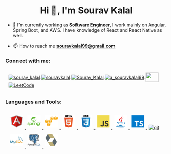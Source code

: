 <h1 align="center">Hi 👋, I'm Sourav Kalal</h1>

- 🌱 I’m currently working as **Software Engineer**, I work mainly on Angular, Spring Boot, and AWS. I have knowledge of React and React Native as well.

- 📫 How to reach me **souravkalal99@gmail.com**

<h3 align="left">Connect with me:</h3>
<p align="left" style="padding: 10px;">
  <a href="https://twitter.com/sourav_kalal" target="blank">
    <img align="center" src="https://cdn1.iconfinder.com/data/icons/logotypes/32/twitter-256.png" alt="sourav_kalal" height="30" width="40" />
  </a>
  <a href="https://linkedin.com/in/souravkalal" target="blank">
    <img align="center" src="https://cdn1.iconfinder.com/data/icons/logotypes/32/square-linkedin-256.png" alt="souravkalal" height="30" width="40" />
  </a>
  <a href="https://stackoverflow.com/users/14867214" target="blank">
    <img align="center" src="https://cdn2.iconfinder.com/data/icons/social-icons-color/512/stackoverflow-512.png" alt="Sourav_Kalal" height="30" width="40" />
  </a>
  <a href="https://www.hackerrank.com/a_souravkalal99" target="blank">
    <img align="center" src="https://cdn4.iconfinder.com/data/icons/logos-and-brands/512/160_Hackerrank_logo_logos-256.png" alt="a_souravkalal99" height="30" width="40" />
  </a>
  <a href="https://codeforces.com/profile/sourav_kalal" target="blank">
    <img align="center" src="https://cdn.iconscout.com/icon/free/png-256/code-forces-3629285-3031869.png" height="30" width="40" />
  </a>
  <a href="https://leetcode.com/u/souravkalal99/" target="blank">
    <img align="center" src="https://cdn.iconscout.com/icon/free/png-256/leetcode-3521542-2944960.png" alt="LeetCode" height="30" width="40" />
  </a>
</p>

<h3 align="left">Languages and Tools:</h3>
<p align="left" style="padding: 10px;">
  <a href="https://angular.io/" target="_blank">
    <img src="https://raw.githubusercontent.com/devicons/devicon/master/icons/angularjs/angularjs-original.svg" alt="angular" width="40" height="40" style="margin: 5px;"/>
  </a> 
  <a href="https://spring.io/projects/spring-boot" target="_blank">
    <img src="https://raw.githubusercontent.com/devicons/devicon/master/icons/spring/spring-original-wordmark.svg" alt="spring-boot" width="40" height="40" style="margin: 5px;"/>
  </a> 
  <a href="https://aws.amazon.com/" target="_blank">
    <img src="https://raw.githubusercontent.com/devicons/devicon/master/icons/amazonwebservices/amazonwebservices-original.svg" alt="aws" width="40" height="40" style="margin: 5px;"/>
  </a> 
  <a href="https://www.w3.org/html/" target="_blank">
    <img src="https://raw.githubusercontent.com/devicons/devicon/master/icons/html5/html5-original-wordmark.svg" alt="html5" width="40" height="40" style="margin: 5px;"/>
  </a> 
  <a href="https://www.w3schools.com/css/" target="_blank">
    <img src="https://raw.githubusercontent.com/devicons/devicon/master/icons/css3/css3-original-wordmark.svg" alt="css3" width="40" height="40" style="margin: 5px;"/>
  </a> 
  <a href="https://developer.mozilla.org/en-US/docs/Web/JavaScript" target="_blank">
    <img src="https://raw.githubusercontent.com/devicons/devicon/master/icons/javascript/javascript-original.svg" alt="javascript" width="40" height="40" style="margin: 5px;"/>
  </a> 
  <a href="https://www.java.com" target="_blank">
    <img src="https://raw.githubusercontent.com/devicons/devicon/master/icons/java/java-original.svg" alt="java" width="40" height="40" style="margin: 5px;"/>
  </a> 
  <a href="https://www.typescriptlang.org/" target="_blank">
    <img src="https://raw.githubusercontent.com/devicons/devicon/master/icons/typescript/typescript-original.svg" alt="typescript" width="40" height="40" style="margin: 5px;"/>
  </a> 
  <a href="https://git-scm.com/" target="_blank">
    <img src="https://www.vectorlogo.zone/logos/git-scm/git-scm-icon.svg" alt="git" width="40" height="40" style="margin: 5px;"/>
  </a> 
  <a href="https://www.mysql.com/" target="_blank">
    <img src="https://raw.githubusercontent.com/devicons/devicon/master/icons/mysql/mysql-original-wordmark.svg" alt="mysql" width="40" height="40" style="margin: 5px;"/>
  </a> 
  <a href="https://www.postgresql.org/" target="_blank">
    <img src="https://raw.githubusercontent.com/devicons/devicon/master/icons/postgresql/postgresql-original-wordmark.svg" alt="postgresql" width="40" height="40" style="margin: 5px;"/>
  </a> 
  <a href="https://hibernate.org/" target="_blank">
    <img src="https://raw.githubusercontent.com/devicons/devicon/master/icons/hibernate/hibernate-original.svg" alt="hibernate" width="40" height="40" style="margin: 5px;"/>
  </a>
</p>
